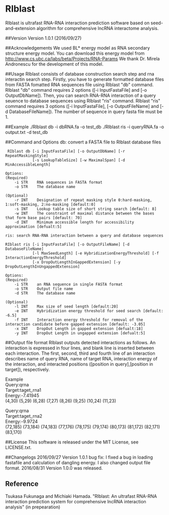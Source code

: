 # RIblast
RIblast is ultrafast RNA-RNA interaction prediction software based on seed-and-extension algorithm for comprehensive lncRNA interactome analysis.

##Version
Version 1.0.1 (2016/09/27)

##Acknowledgements
We used BL* energy model as RNA secondary structure energy model.
You can download this energy model from  http://www.cs.ubc.ca/labs/beta/Projects/RNA-Params
We thank Dr. Mirela Andronescu for the development of this model.

##Usage
RIblast consists of database construction search step and rna interactin search step. Firstly, you have to generate formatted database files from FASTA fomatted RNA sequences file using RIblast "db" command. RIblast "db" command requires 2 options ([-i InputFastaFile] and [-o OutputDbName]). Then, you can search RNA-RNA interaction of a query seuence to database sequences using RIblast "ris" command. RIblast "ris" command requires 3 options ([-i InputFastaFile], [-o OutputFileName] and [-d DatabaseFileName]). The number of sequence in query fasta file must be 1.

##Example
    ./RIblast db -i dbRNA.fa -o test_db
    ./RIblast ris -i queryRNA.fa -o output.txt -d test_db

##Command and Options
    db: convert a FASTA file to RIblast database files  

     RIblast db [-i InputFastaFile] [-o OutputDbName] [-r RepeatMaskingStyle]  
                [-s LookupTableSize] [-w MaximalSpan] [-d MinAccessibleLength]  
   
    Options:
    (Required)
        -i STR    RNA sequences in FASTA format
        -o STR    The database name
        
    (Optional) 
        -r INT    Designation of repeat masking style 0:hard-masking, 1:soft-masking, 2:no-masking [default:0]
        -s INT    Lookup table size of short string search [default: 8]
        -w INT    The constraint of maximal distance between the bases that form base pairs [default: 70]
        -d INT    Minimum accessible length for accessibility approximation [defualt:5]
        
    ris: search RNA-RNA interaction between a query and database sequences
    
    RIblast ris [-i InputFastaFile] [-o OutputFileName] [-d DatabaseFileName]
                [-l MaxSeedLength] [-e HybridizationEnergyThreshold] [-f InteractionEnergyThreshold]
                [-x DropOutLengthInGappedExtension] [-y DropOutLengthInUngappedExtension]
                
    Options:
    (Required)
        -i STR    an RNA sequence in single FASTA format
        -o STR    Output file name
        -d STR    The database name
        
    (Optional)
        -l INT    Max size of seed length [default:20]
        -e INT    Hybridization energy threshold for seed search [default: -6.5]
        -f INT    Interaction energy threshold for removal of the interaction candidate before gapped extension [default: -3.05]
        -x INT    DropOut Length in gapped extension [defualt:18]
        -y INT    DropOut Length in ungapped extension [defualt:5]

##Output file format
RIblast outputs detected interactions as follows.
An interaction is expressed in four lines, and blank line is inserted between each interaction.
The first, second, third and fourth line of an interaction describes name of query RNA, name of target RNA, interaction energy of the interaction, and interacted positions ([position in query],[position in target]), respectively.

Example  
Query:qrna  
Target:taget_rna1  
Energy:-7.41945  
(4,30) (5,29) (6,28) (7,27) (8,26) (9,25) (10,24) (11,23)  

Query:qrna  
Target:taget_rna2  
Energy:-9.9724  
(72,185) (73,184) (74,183) (77,176) (78,175) (79,174) (80,173) (81,172) (82,171) (83,170) 

##License
This software is released under the MIT License, see LICENSE.txt.

##Changelogs
2016/09/27 Version 1.0.1 bug fix: I fixed a bug in loading fastafile and calculation of dangling energy. I also changed output file format.
2016/08/31 Version 1.0.0 was released.

## Reference
Tsukasa Fukunaga and Michiaki Hamada. "RIblast: An ultrafast RNA-RNA interaction prediction system for comprehensive lncRNA interaction analysis" (in prepearation)
